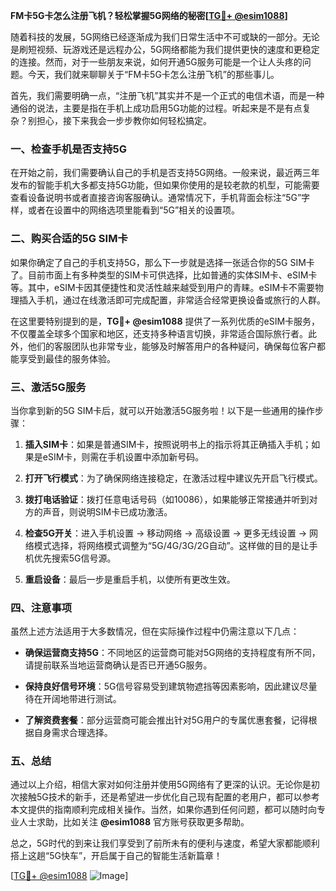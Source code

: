 **FM卡5G卡怎么注册飞机？轻松掌握5G网络的秘密[[TG💪+ @esim1088](https://t.me/s/esim1088)]**

随着科技的发展，5G网络已经逐渐成为我们日常生活中不可或缺的一部分。无论是刷短视频、玩游戏还是远程办公，5G网络都能为我们提供更快的速度和更稳定的连接。然而，对于一些朋友来说，如何开通5G服务可能是一个让人头疼的问题。今天，我们就来聊聊关于“FM卡5G卡怎么注册飞机”的那些事儿。

首先，我们需要明确一点，“注册飞机”其实并不是一个正式的电信术语，而是一种通俗的说法，主要是指在手机上成功启用5G功能的过程。听起来是不是有点复杂？别担心，接下来我会一步步教你如何轻松搞定。

### 一、检查手机是否支持5G

在开始之前，我们需要确认自己的手机是否支持5G网络。一般来说，最近两三年发布的智能手机大多都支持5G功能，但如果你使用的是较老款的机型，可能需要查看设备说明书或者直接咨询客服确认。通常情况下，手机背面会标注“5G”字样，或者在设置中的网络选项里能看到“5G”相关的设置项。

### 二、购买合适的5G SIM卡

如果你确定了自己的手机支持5G，那么下一步就是选择一张适合你的5G SIM卡了。目前市面上有多种类型的SIM卡可供选择，比如普通的实体SIM卡、eSIM卡等。其中，eSIM卡因其便捷性和灵活性越来越受到用户的青睐。eSIM卡不需要物理插入手机，通过在线激活即可完成配置，非常适合经常更换设备或旅行的人群。

在这里要特别提到的是，**TG💪+ @esim1088** 提供了一系列优质的eSIM卡服务，不仅覆盖全球多个国家和地区，还支持多种语言切换，非常适合国际旅行者。此外，他们的客服团队也非常专业，能够及时解答用户的各种疑问，确保每位客户都能享受到最佳的服务体验。

### 三、激活5G服务

当你拿到新的5G SIM卡后，就可以开始激活5G服务啦！以下是一些通用的操作步骤：

1. **插入SIM卡**：如果是普通SIM卡，按照说明书上的指示将其正确插入手机；如果是eSIM卡，则需在手机设置中添加新号码。
   
2. **打开飞行模式**：为了确保网络连接稳定，在激活过程中建议先开启飞行模式。

3. **拨打电话验证**：拨打任意电话号码（如10086），如果能够正常接通并听到对方的声音，则说明SIM卡已成功激活。

4. **检查5G开关**：进入手机设置 -> 移动网络 -> 高级设置 -> 更多无线设置 -> 网络模式选择，将网络模式调整为“5G/4G/3G/2G自动”。这样做的目的是让手机优先搜索5G信号源。

5. **重启设备**：最后一步是重启手机，以使所有更改生效。

### 四、注意事项

虽然上述方法适用于大多数情况，但在实际操作过程中仍需注意以下几点：

- **确保运营商支持5G**：不同地区的运营商可能对5G网络的支持程度有所不同，请提前联系当地运营商确认是否已开通5G服务。
  
- **保持良好信号环境**：5G信号容易受到建筑物遮挡等因素影响，因此建议尽量待在开阔地带进行测试。

- **了解资费套餐**：部分运营商可能会推出针对5G用户的专属优惠套餐，记得根据自身需求合理选择。

### 五、总结

通过以上介绍，相信大家对如何注册并使用5G网络有了更深的认识。无论你是初次接触5G技术的新手，还是希望进一步优化自己现有配置的老用户，都可以参考本文提供的指南顺利完成相关操作。当然，如果你遇到任何问题，都可以随时向专业人士求助，比如关注 **@esim1088** 官方账号获取更多帮助。

总之，5G时代的到来让我们享受到了前所未有的便利与速度，希望大家都能顺利搭上这趟“5G快车”，开启属于自己的智能生活新篇章！

[[TG💪+ @esim1088](https://t.me/s/esim1088) ![Image](https://i.postimg.cc/4NQfJmqS/Snipaste-2025-05-13-00-14-12.png)]